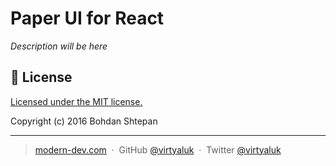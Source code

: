 # Paper UI for React

*Description will be here*

## :green_book: License

[Licensed under the MIT license.](https://github.com/paper-ui/react-paper-ui/blob/master/LICENSE)

Copyright (c) 2016 Bohdan Shtepan

---

> [modern-dev.com](http://modern-dev.com) &nbsp;&middot;&nbsp;
> GitHub [@virtyaluk](https://github.com/virtyaluk) &nbsp;&middot;&nbsp;
> Twitter [@virtyaluk](https://twitter.com/virtyaluk)